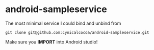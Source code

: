 android-sampleservice
=====================

The most minimal service I could bind and unbind from

```
git clone git@github.com:cynicalcocoa/android-sampleservice.git
```
Make sure you __IMPORT__ into Android studio!
